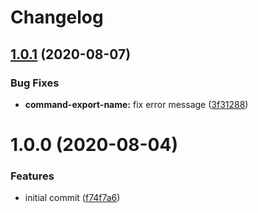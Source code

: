 # Changelog

## [1.0.1](https://github.com/cherryblossom000/comrade-pingu/compare/@comrade-pingu/eslint-plugin@1.0.0...@comrade-pingu/eslint-plugin@1.0.1) (2020-08-07)


### Bug Fixes

* **command-export-name:** fix error message ([3f31288](https://github.com/cherryblossom000/comrade-pingu/commit/3f312882f7547547fe0674a144193fdd0810fdc9))

# 1.0.0 (2020-08-04)


### Features

* initial commit ([f74f7a6](https://github.com/cherryblossom000/comrade-pingu/commit/f74f7a6884473a66116374502e5b52195d74451a))
